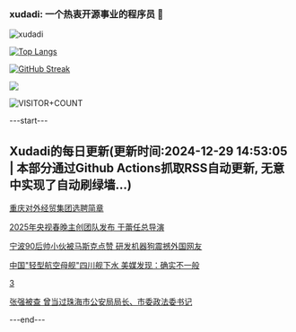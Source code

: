### xudadi: 一个热衷开源事业的程序员 👋

![xudadi](https://github-readme-stats-git-masterorgs-github-readme-stats-team.vercel.app/api?username=xudadi)

[![Top Langs](https://github-readme-stats.vercel.app/api/top-langs/?username=xudadi)](https://github.com/anuraghazra/github-readme-stats)

[![GitHub Streak](https://streak-stats.demolab.com?user=xudadi&locale=zh_Hans)](https://git.io/streak-stats)

![](https://raw.githubusercontent.com/xudadi/xudadi/main/assets/github-contribution-grid-snake.svg)

![VISITOR+COUNT](https://komarev.com/ghpvc/?username=xudadi&label=VISITOR+COUNT)


---start---

## Xudadi的每日更新(更新时间:2024-12-29 14:53:05 | 本部分通过Github Actions抓取RSS自动更新, 无意中实现了自动刷绿墙...)

[重庆对外经贸集团选聘简章](https://www.gongkaoleida.com/article/2247742)

[2025年央视春晚主创团队发布 于蕾任总导演](https://m.163.com/news/article/JKILTP9E000189PS.html)

[宁波90后帅小伙被马斯克点赞 研发机器狗震撼外国网友](https://m.163.com/news/article/JKIF4ICC053469LG.html)

[中国"轻型航空母舰"四川舰下水 美媒发现：确实不一般](https://m.163.com/news/article/JKHGORVE055040N3.html)

[3](https://m.163.com/touch/news/sub/domestic)

[张强被查 曾当过珠海市公安局局长、市委政法委书记](https://m.163.com/news/article/JKILHIM30530M570.html)

---end---
